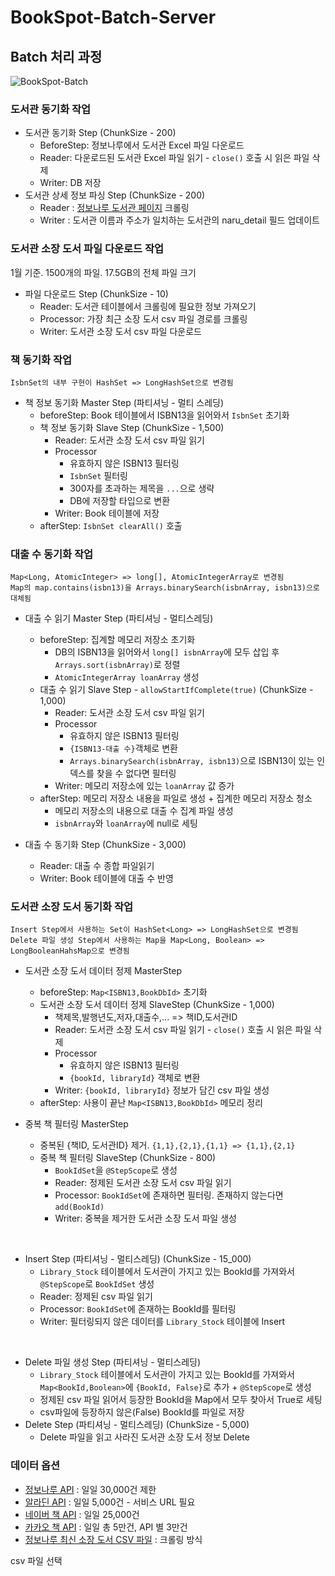 # BookSpot-Batch-Server


## Batch 처리 과정
![BookSpot-Batch](https://github.com/user-attachments/assets/b37032c1-e75f-4f87-b2ef-2263906e6eee)


### 도서관 동기화 작업
- 도서관 동기화 Step (ChunkSize -  200)
    - BeforeStep: 정보나루에서 도서관 Excel 파일 다운로드
    - Reader: 다운로드된 도서관 Excel 파일 읽기 - `close()` 호출 시 읽은 파일 삭제
    - Writer: DB 저장
- 도서관 상세 정보 파싱 Step (ChunkSize -  200)
    - Reader : [정보나루 도서관 페이지](https://www.data4library.kr/libDataL) 크롤링
    - Writer : 도서관 이름과 주소가 일치하는 도서관의 naru_detail 필드 업데이트

### 도서관 소장 도서 파일 다운로드 작업
1월 기준. 1500개의 파일. 17.5GB의 전체 파일 크기

- 파일 다운로드 Step (ChunkSize - 10)
    - Reader: 도서관 테이블에서 크롤링에 필요한 정보 가져오기
    - Processor: 가장 최근 소장 도서 csv 파일 경로를 크롤링
    - Writer: 도서관 소장 도서 csv 파일 다운로드

### 책 동기화 작업

```
IsbnSet의 내부 구현이 HashSet => LongHashSet으로 변경됨
```

- 책 정보 동기화 Master Step (파티셔닝 - 멀티 스레딩)
    - beforeStep: Book 테이블에서 ISBN13을 읽어와서 `IsbnSet` 초기화
    - 책 정보 동기화 Slave Step (ChunkSize - 1,500)
      - Reader: 도서관 소장 도서 csv 파일 읽기
      - Processor
          - 유효하지 않은 ISBN13 필터링
          - `IsbnSet` 필터링
          - 300자를 초과하는 제목을 `...`으로 생략
          - DB에 저장할 타입으로 변환
      - Writer: Book 테이블에 저장
    - afterStep: `IsbnSet clearAll()` 호출

### 대출 수 동기화 작업

```
Map<Long, AtomicInteger> => long[], AtomicIntegerArray로 변경됨
Map의 map.contains(isbn13)을 Arrays.binarySearch(isbnArray, isbn13)으로 대체됨
```

- 대출 수 읽기 Master Step (파티셔닝 - 멀티스레딩)
    - beforeStep: 집계할 메모리 저장소 초기화
        - DB의 ISBN13을 읽어와서 `long[] isbnArray`에 모두 삽입 후 `Arrays.sort(isbnArray)`로 정렬
        - `AtomicIntegerArray loanArray` 생성
    - 대출 수 읽기 Slave Step - `allowStartIfComplete(true)` (ChunkSize - 1,000)
        - Reader: 도서관 소장 도서 csv 파일 읽기
        - Processor
            - 유효하지 않은 ISBN13 필터링
            - `{ISBN13-대출 수}`객체로 변환
            - `Arrays.binarySearch(isbnArray, isbn13)`으로 ISBN13이 있는 인덱스를 찾을 수 없다면 필터링
        - Writer: 메모리 저장소에 있는 `loanArray` 값 증가
    - afterStep: 메모리 저장소 내용을 파일로 생성 + 집계한 메모리 저장소 청소
      - 메모리 저장소의 내용으로 대출 수 집계 파일 생성
      - `isbnArray`와 `loanArray`에 null로 세팅


- 대출 수 동기화 Step (ChunkSize - 3,000)
    - Reader: 대출 수 종합 파일읽기
    - Writer: Book 테이블에 대출 수 반영

### 도서관 소장 도서 동기화 작업
```
Insert Step에서 사용하는 Set이 HashSet<Long> => LongHashSet으로 변경됨
Delete 파일 생성 Step에서 사용하는 Map을 Map<Long, Boolean> => LongBooleanHahsMap으로 변경됨
```

- 도서관 소장 도서 데이터 정제 MasterStep
  - beforeStep: `Map<ISBN13,BookDbId>` 초기화
  - 도서관 소장 도서 데이터 정제 SlaveStep (ChunkSize - 1,000)
      - 책제목,발행년도,저자,대출수,... => 책ID,도서관ID
      - Reader: 도서관 소장 도서 csv 파일 읽기 - `close()` 호출 시 읽은 파일 삭제
      - Processor
          - 유효하지 않은 ISBN13 필터링
          - `{bookId, libraryId}` 객체로 변환
      - Writer: `{bookId, libraryId}` 정보가 담긴 csv 파일 생성
  - afterStep: 사용이 끝난 `Map<ISBN13,BookDbId>` 메모리 정리

- 중복 책 필터링 MasterStep
  - 중복된 {책ID, 도서관ID} 제거. `{1,1},{2,1},{1,1} => {1,1},{2,1}`
  - 중복 책 필터링 SlaveStep (ChunkSize - 800)
      - `BookIdSet`을 `@StepScope`로 생성
      - Reader: 정제된 도서관 소장 도서 csv 파일 읽기
      - Processor: `BookIdSet`에 존재하면 필터링. 존재하지 않는다면 `add(BookId)`
      - Writer: 중복을 제거한 도서관 소장 도서 파일 생성

<br>

- Insert Step (파티셔닝 - 멀티스레딩) (ChunkSize - 15_000) 
  - `Library_Stock` 테이블에서 도서관이 가지고 있는 BookId를 가져와서 `@StepScope`로 `BookIdSet` 생성
  - Reader: 정제된 csv 파일 읽기
  - Processor: `BookIdSet`에 존재하는 BookId를 필터링
  - Writer: 필터링되지 않은 데이터를 `Library_Stock` 테이블에 Insert

<br>

- Delete 파일 생성 Step (파티셔닝 - 멀티스레딩)
  - `Library_Stock` 테이블에서 도서관이 가지고 있는 BookId를 가져와서 
    `Map<BookId,Boolean>`에 `{BookId, False}`로 추가 + `@StepScope`로 생성
  - 정제된 csv 파일 읽어서 등장한 BookId을 Map에서 모두 찾아서 True로 세팅
  - csv파일에 등장하지 않은(False) BookId를 파일로 저장 
- Delete Step (파티셔닝 - 멀티스레딩) (ChunkSize - 5,000)
  - Delete 파일을 읽고 사라진 도서관 소장 도서 정보 Delete

### 데이터 옵션
- [정보나루 API](https://data4library.kr/apiUtilization) : 일일 30,000건 제한
- [알라딘 API](https://blog.aladin.co.kr/openapi) : 일일 5,000건 - 서비스 URL 필요
- [네이버 책 API](https://developers.naver.com/docs/serviceapi/search/book/book.md) : 일일 25,000건
- [카카오 책 API](https://developers.kakao.com/docs/latest/ko/daum-search/dev-guide#search-book) : 일일 총 5만건, API 별 3만건
- [정보나루 최신 소장 도서 CSV 파일](https://data4library.kr/openDataL) : 크롤링 방식

csv 파일 선택

